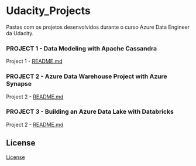 # Udacity_Projects

Pastas com os projetos desenvolvidos durante o curso Azure Data Engineer da Udacity.


### PROJECT 1 - Data Modeling with Apache Cassandra

Project 1 - [README.md](Data-Modeling-Apache-Cassandra/README.md)

### PROJECT 2 - Azure Data Warehouse Project with Azure Synapse

Project 2 - [README.md](Azure-Data-Warehouse-Synapse/README.md)

### PROJECT 3 - Building an Azure Data Lake with Databricks

Project 2 - [README.md](Azure-Data-Lake-Databricks/README.md)


## License

[License](LICENSE.txt)